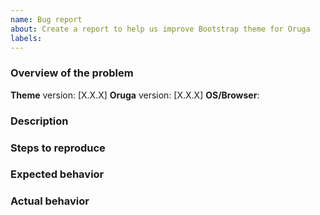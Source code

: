 ```yaml
---
name: Bug report
about: Create a report to help us improve Bootstrap theme for Oruga
labels:
---
```


<!-- PLEASE READ THE FOLLOWING INSTRUCTIONS -->

### Overview of the problem

**Theme** version: [X.X.X]
**Oruga** version: [X.X.X]
**OS/Browser**:

### Description

<!--Description of the bug-->

### Steps to reproduce

<!--
1. First Step
2. Second Step
3. and so on...
-->

### Expected behavior

<!--What you expected to happen-->

### Actual behavior

<!--What actually happened-->
